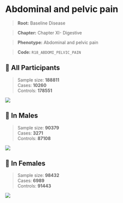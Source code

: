 # Abdominal and pelvic pain

> **Root:** Baseline Disease  

> **Chapter:** Chapter XI- Digestive  

> **Phenotype:** Abdominal and pelvic pain  

> **Code:** `R18_ABDOMI_PELVIC_PAIN`

## 🧪 All Participants  
> Sample size: **188811**  
> Cases: **10260**  
> Controls: **178551**
<img src="/Disease/Figures/ALL/Baseline/R18_ABDOMI_PELVIC_PAIN.png"/>
<CsvTable src="/Disease/Data/ALL/Baseline/LG_R18_ABDOMI_PELVIC_PAIN.csv" label="🔍 View full results" />

## 👨 In Males  
> Sample size: **90379**  
> Cases: **3271**  
> Controls: **87108**
<img src="/Disease/Figures/Male/Baseline/R18_ABDOMI_PELVIC_PAIN.png"/>
<CsvTable src="/Disease/Data/Male/Baseline/LG_R18_ABDOMI_PELVIC_PAIN.csv" label="🔍 View full results" />

## 👩 In Females  
> Sample size: **98432**  
> Cases: **6989**  
> Controls: **91443**
<img src="/Disease/Figures/Female/Baseline/R18_ABDOMI_PELVIC_PAIN.png"/>
<CsvTable src="/Disease/Data/Female/Baseline/LG_R18_ABDOMI_PELVIC_PAIN.csv" label="🔍 View full results" />
